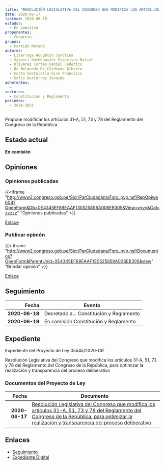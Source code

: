 ```yaml
---
title: "RESOLUCIÓN LEGISLATIVA DEL CONGRESO QUE MODIFICA LOS ARTÍCULOS 31-A, 61, 73 Y 78 DEL REGLAMENTO DEL CONGRESO DE LA REPÚBLICA, PARA OPTIMIZAR LA REALIZACIÓN Y TRANSPARENCIA DEL PROCESO DELIBERATIVO"
date: 2020-06-17
lastmod: 2020-06-19
estados: 
  - En comisión
proponentes: 
  - Congreso
grupos: 
  - Partido Morado
autores: 
  - Lizárraga Houghton Carolina
  - Sagasti Hochhausler Francisco Rafael
  - Olivares Cortes Daniel Federico
  - De Belaunde De Cárdenas Alberto
  - Costa Santolalla Gino Francisco
  - Solis Gutiérrez Zenaida
adherentes: 
  - 
sectores: 
  - Constitución y Reglamento
periodos: 
  - 2016-2021
---
```


Propone modificar los artículos 31-A, 51, 73 y 78 del Reglamento del Congreso de la República


## Estado actual

**En comisión**

## Opiniones

### Opiniones publicadas

{{<iframe "http://www2.congreso.gob.pe/Sicr/ParCiudadana/Foro_pvp.nsf/RepOpiweb04?OpenForm&Db=0E4345EF89EAAF130525858A006EB305&View=yyyy&Col=zzzzz" "Opiniones publicadas" >}}

[Enlace](http://www2.congreso.gob.pe/Sicr/ParCiudadana/Foro_pvp.nsf/RepOpiweb04?OpenForm&Db=0E4345EF89EAAF130525858A006EB305&View=yyyy&Col=zzzzz)
### Publicar opinión

{{< iframe "http://www2.congreso.gob.pe/Sicr/ParCiudadana/Foro_pvp.nsf/Documentos?OpenForm&ParentUnid=0E4345EF89EAAF130525858A006EB305&view" "Brindar opinión" >}}

[Enlace](http://www2.congreso.gob.pe/Sicr/ParCiudadana/Foro_pvp.nsf/Documentos?OpenForm&ParentUnid=0E4345EF89EAAF130525858A006EB305&view)

## Seguimiento

| Fecha | Evento |
|------:|--------|
| **2020-06-18** | Decretado a... Constitución y Reglamento|
| **2020-06-19** | En comisión Constitución y Reglamento|


## Expediente

Expediente del Proyecto de Ley 05545/2020-CR

Resolución Legislativa del Congreso que modifica los artículos 31-A, 51, 73 y 78 del Reglamento del Congreso de la República, para optimizar la realización y transparencia del proceso deliberativo


### Documentos del Proyecto de Ley

| Fecha | Documento |
|------:|--------|
| **2020-06-17** | [Resolución Legislativa del Congreso que modifica los artículos 31-A, 51, 73 y 78 del Reglamento del Congreso de la República, para optimizar la realización y transparencia del proceso deliberativo](http://www.leyes.congreso.gob.pe/Documentos/2016_2021/Proyectos_de_Ley_y_de_Resoluciones_Legislativas/PL05545-20200617.pdf) |

## Enlaces 

- [Seguimiento](http://www2.congreso.gob.pe/Sicr/TraDocEstProc/CLProLey2016.nsf/f7fff46988ca05b1052578e100829cc7/49096f9e2db5947f0525858b0007daab?OpenDocument)
- [Expediente Digital](http://www2.congreso.gob.pe/Sicr/TraDocEstProc/CLProLey2016.nsf/f7fff46988ca05b1052578e100829cc7/49096f9e2db5947f0525858b0007daab?OpenDocument&Click=05257FB7005EB655.eb71d0cf91d8294e05256cdf006b5706/$Body/0.1C6C)

